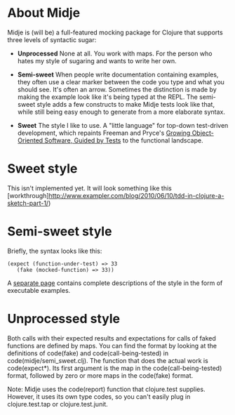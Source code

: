 About Midje
=======================

Midje is (will be) a full-featured mocking package for
Clojure that supports three levels of syntactic sugar:

* **Unprocessed** None at all. You work with maps. For the
  person who hates my style of sugaring and wants to write
  her own.

* **Semi-sweet** When people write documentation containing
  examples, they often use a clear marker between the code
  you type and what you should see. It's often an
  arrow. Sometimes the distinction is made by making the
  example look like it's being typed at the REPL. The
  semi-sweet style adds a few constructs to make Midje tests
  look like that, while still being easy enough to generate
  from a more elaborate syntax.

* **Sweet** The style I like to use. A "little language" for
  top-down test-driven development, which repaints Freeman
  and Pryce's [Growing Object-Oriented Software, Guided by
  Tests](http://www.growing-object-oriented-software.com/)
  to the functional landscape. 

# Sweet style #

This isn't implemented yet. It will look something like this
[workthrough]http://www.exampler.com/blog/2010/06/10/tdd-in-clojure-a-sketch-part-1/)

# Semi-sweet style #

Briefly, the syntax looks like this:

    (expect (function-under-test) => 33
       (fake (mocked-function) => 33))

A [separate page](http://gist.github.com/457829) contains complete descriptions of the style 
in the form of executable examples.

# Unprocessed style #

Both calls with their expected results and expectations for
calls of faked functions are defined by maps. You can find
the format by looking at the definitions of code(fake) and
code(call-being-tested) in code(midje/semi_sweet.clj). The
function that does the actual work is code(expect*). Its
first argument is the map in the code(call-being-tested) format,
followed by zero or more maps in the code(fake) format.

Note: Midje uses the code(report) function that clojure.test
supplies. However, it uses its own type codes, so you can't
easily plug in clojure.test.tap or clojure.test.junit.

